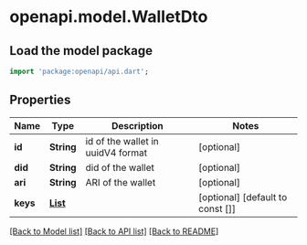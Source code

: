 # openapi.model.WalletDto

## Load the model package

```dart
import 'package:openapi/api.dart';
```

## Properties

| Name     | Type                                                  | Description                       | Notes                            |
| -------- | ----------------------------------------------------- | --------------------------------- | -------------------------------- |
| **id**   | **String**                                            | id of the wallet in uuidV4 format | [optional]                       |
| **did**  | **String**                                            | did of the wallet                 | [optional]                       |
| **ari**  | **String**                                            | ARI of the wallet                 | [optional]                       |
| **keys** | [**List<WalletDtoKeysInner>**](WalletDtoKeysInner.md) |                                   | [optional] [default to const []] |

[[Back to Model list]](../README.md#documentation-for-models) [[Back to API list]](../README.md#documentation-for-api-endpoints) [[Back to README]](../README.md)
